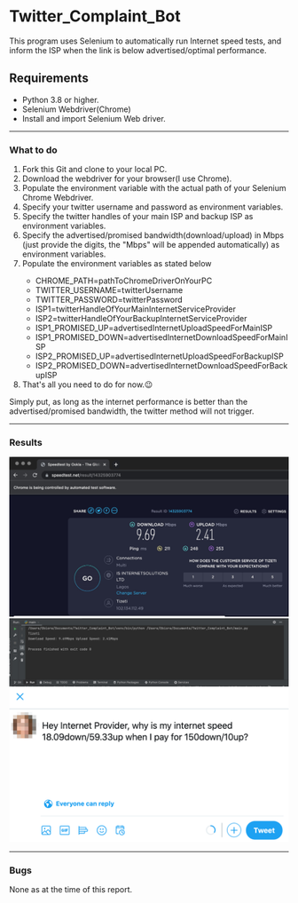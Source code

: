 <h1>Twitter_Complaint_Bot</h1>
This program uses Selenium to automatically run Internet speed tests, and inform the ISP when the link is below advertised/optimal performance. <br>

<h2>Requirements</h2>
<ul>
  <li>Python 3.8 or higher.</li>
  <li>Selenium Webdriver(Chrome)</li>
  <li>Install and import Selenium Web driver.</li>
</ul>
<hr>
<h3>What to do</h3>
<ol>
  <li>Fork this Git and clone to your local PC.</li>
  <li>Download the webdriver for your browser(I use Chrome).</li>
  <li>Populate the environment variable with the actual path of your Selenium Chrome Webdriver.</li>
  <li>Specify your twitter username and password as environment variables.</li>
  <li>Specify the twitter handles of your main ISP and backup ISP as environment variables.</li>
  <li>Specify the advertised/promised bandwidth(download/upload) in Mbps (just provide the digits, the "Mbps" will be appended automatically) as environment variables.</li>
  <li>Populate the environment variables as stated below</li>
  <ul>
    <li>CHROME_PATH=pathToChromeDriverOnYourPC</li>
    <li>TWITTER_USERNAME=twitterUsername</li>
    <li>TWITTER_PASSWORD=twitterPassword</li>
    <li>ISP1=twitterHandleOfYourMainInternetServiceProvider</li>
    <li>ISP2=twitterHandleOfYourBackupInternetServiceProvider</li>
    <li>ISP1_PROMISED_UP=advertisedInternetUploadSpeedForMainISP</li>
    <li>ISP1_PROMISED_DOWN=advertisedInternetDownloadSpeedForMainISP</li>
    <li>ISP2_PROMISED_UP=advertisedInternetUploadSpeedForBackupISP</li>
    <li>ISP2_PROMISED_DOWN=advertisedInternetDownloadSpeedForBackupISP</li>
  </ul>
  <li>That's all you need to do for now.😉</li>
</ol>
<p>Simply put, as long as the internet performance is better than the advertised/promised bandwidth, the twitter method will not trigger.</p>
<hr>
<h3>Results</h3>
<img src="https://raw.githubusercontent.com/obiora789/Portfolio/obiora789-patch-2/Snap1.jpg" alt="speedTestResults.jpg">
<img src="https://raw.githubusercontent.com/obiora789/Portfolio/obiora789-patch-2/Snap2.jpg" alt="evidenceOfScrappedSpeedTestData.jpg">
<img src="https://raw.githubusercontent.com/obiora789/Portfolio/obiora789-patch-2/Snap3.png" alt="complainTweet.jpg">

<hr>
<h3>Bugs</h3>
<p>None as at the time of this report.</p>
